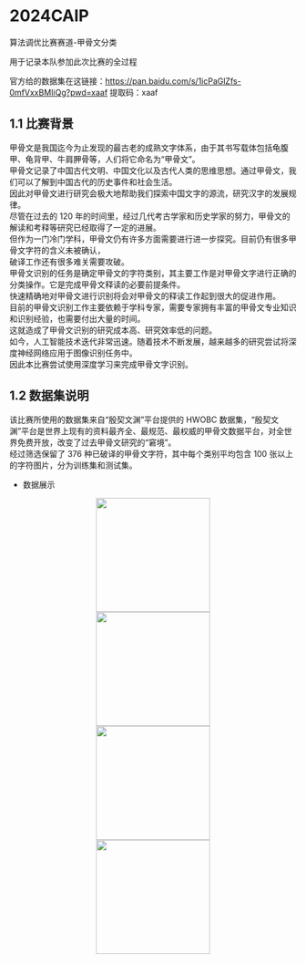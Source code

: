 # 2024CAIP
算法调优比赛赛道-甲骨文分类

用于记录本队参加此次比赛的全过程

官方给的数据集在这链接：https://pan.baidu.com/s/1icPaGlZfs-0mfVxxBMIiQg?pwd=xaaf 
提取码：xaaf 

## 1.1 比赛背景

甲骨文是我国迄今为止发现的最古老的成熟文字体系，由于其书写载体包括龟腹甲、龟背甲、牛肩胛骨等，人们将它命名为“甲骨文”。  
甲骨文记录了中国古代文明、中国文化以及古代人类的思维思想。通过甲骨文，我们可以了解到中国古代的历史事件和社会生活。  
因此对甲骨文进行研究会极大地帮助我们探索中国文字的源流，研究汉字的发展规律。  
尽管在过去的 120 年的时间里，经过几代考古学家和历史学家的努力，甲骨文的解读和考释等研究已经取得了一定的进展。  
但作为一门冷门学科，甲骨文仍有许多方面需要进行进一步探究。目前仍有很多甲骨文字符的含义未被确认，  
破译工作还有很多难关需要攻破。  
甲骨文识别的任务是确定甲骨文的字符类别，其主要工作是对甲骨文字进行正确的分类操作。它是完成甲骨文释读的必要前提条件。  
快速精确地对甲骨文进行识别将会对甲骨文的释读工作起到很大的促进作用。  
目前的甲骨文识别工作主要依赖于学科专家，需要专家拥有丰富的甲骨文专业知识和识别经验，也需要付出大量的时间。  
这就造成了甲骨文识别的研究成本高、研究效率低的问题。  
如今，人工智能技术迭代非常迅速。随着技术不断发展，越来越多的研究尝试将深度神经网络应用于图像识别任务中。  
因此本比赛尝试使用深度学习来完成甲骨文字识别。  

## 1.2 数据集说明
该比赛所使用的数据集来自“殷契文渊”平台提供的 HWOBC 数据集，“殷契文渊”平台是世界上现有的资料最齐全、最规范、最权威的甲骨文数据平台，对全世界免费开放，改变了过去甲骨文研究的“窘境”。  
经过筛选保留了 376 种已破译的甲骨文字符，其中每个类别平均包含 100 张以上的字符图片，分为训练集和测试集。

- 数据展示


 
<div class='insertContainerBox row'>
<div class='insertItem' align=center><img src="https://imgbed.momodel.cn/20231202093532.png" width="200px"/></div>
   <div class='insertItem' align=center><img src="https://imgbed.momodel.cn/20231202093548.png" width="200px"/></div> 
       <div class='insertItem' align=center><img src="https://imgbed.momodel.cn/20231202093607.png" width="200px"/></div> 
    <div class='insertItem' align=center><img src="https://imgbed.momodel.cn/20231202093630.png" width="200px"/></div> 
</div>


